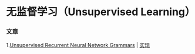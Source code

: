 # 无监督学习（Unsupervised Learning）

### 文章

1.[Unsupervised Recurrent Neural Network Grammars](https://github.com/jamess010/AIOpen/edit/master/algorithm/UL/1904.03746.pdf) | [实现](https://github.com/harvardnlp/urnng)
